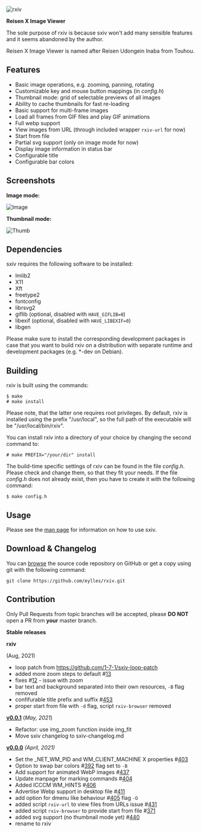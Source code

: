 ![rxiv](https://github.com/eylles/rxiv/blob/master/icon/128x128.png "rxiv")

**Reisen X Image Viewer**

The sole purpose of rxiv is because sxiv won't add many sensible features and it seems abandoned by the author.

Reisen X Image Viewer is named after Reisen Udongein Inaba from Touhou.

Features
--------

* Basic image operations, e.g. zooming, panning, rotating
* Customizable key and mouse button mappings (in *config.h*)
* Thumbnail mode: grid of selectable previews of all images
* Ability to cache thumbnails for fast re-loading
* Basic support for multi-frame images
* Load all frames from GIF files and play GIF animations
* Full webp support
* View images from URL (through included wrapper `rxiv-url` for now)
* Start from file
* Partial svg support (only on image mode for now)
* Display image information in status bar
* Configurable title
* Configurable bar colors


Screenshots
-----------

**Image mode:**

![Image](https://eylles.github.io/rxiv/img/image.png "Image mode")

**Thumbnail mode:**

![Thumb](https://eylles.github.io/rxiv/img/thumb.png "Thumb mode")



Dependencies
------------

sxiv requires the following software to be installed:

  * Imlib2
  * X11
  * Xft
  * freetype2
  * fontconfig
  * librsvg2
  * giflib (optional, disabled with `HAVE_GIFLIB=0`)
  * libexif (optional, disabled with `HAVE_LIBEXIF=0`)
  * libgen

Please make sure to install the corresponding development packages in case that
you want to build rxiv on a distribution with separate runtime and development
packages (e.g. *-dev on Debian).


Building
--------

rxiv is built using the commands:

    $ make
    # make install

Please note, that the latter one requires root privileges.
By default, rxiv is installed using the prefix "/usr/local", so the full path
of the executable will be "/usr/local/bin/rxiv".

You can install rxiv into a directory of your choice by changing the second
command to:

    # make PREFIX="/your/dir" install

The build-time specific settings of rxiv can be found in the file *config.h*.
Please check and change them, so that they fit your needs.
If the file *config.h* does not already exist, then you have to create it with
the following command:

    $ make config.h


Usage
-----

Please see the [man page](https://eylles.github.io/rxiv/rxiv.1.html) for
information on how to use sxiv.


Download & Changelog
--------------------

You can [browse](https://github.com/eylles/rxiv) the source code repository
on GitHub or get a copy using git with the following command:

    git clone https://github.com/eylles/rxiv.git


**Contribution**
------------

Only Pull Requests from topic branches will be accepted, please **DO NOT** open a PR from **your** master branch.


**Stable releases**

**rxiv**

(Aug, 2021)
  * loop patch from https://github.com/1-7-1/sxiv-loop-patch
  * added more zoom steps to default #[13](https://github.com/eylles/rxiv/pull/13)
  * fixes #[12](https://github.com/eylles/rxiv/issues/12) - issue with zoom
  * bar text and background separated into their own resources, `-B` flag removed
  * confifurable title prefix and suffix #[453](https://github.com/muennich/sxiv/pull/453)
  * proper start from file with `-d` flag, script `rxiv-browser` removed

**[v0.0.1](https://github.com/eylles/rxiv/archive/v0.0.1.tar.gz)**
(*May, 2021*)
  * Refactor: use img_zoom function inside img_fit
  * Move sxiv changelog to sxiv-changelog.md

**[v0.0.0](https://github.com/eylles/rxiv/archive/v0.0.0.tar.gz)**
*(April, 2021)*
  * Set the _NET_WM_PID and WM_CLIENT_MACHINE X properties #[403](https://github.com/muennich/sxiv/pull/403)
  * Option to swap bar colors #[392](https://github.com/muennich/sxiv/pull/392) flag set to `-B`
  * Add support for animated WebP images #[437](https://github.com/muennich/sxiv/pull/437)
  * Update manpage for marking commands #[404](https://github.com/muennich/sxiv/pull/404)
  * Added ICCCM WM_HINTS #[406](https://github.com/muennich/sxiv/pull/406)
  * Advertise Webp support in desktop file #[411](https://github.com/muennich/sxiv/pull/411)
  * add option for dmenu like behaviour #[405](https://github.com/muennich/sxiv/pull/405) flag `-O`
  * added script `rxiv-url` to view files from URLs issue #[431](https://github.com/muennich/sxiv/issues/431)
  * added script `rxiv-browser` to provide start from file #[371](https://github.com/muennich/sxiv/pull/371)
  * added svg support (no thumbnail mode yet) #[440](https://github.com/muennich/sxiv/pull/440)
  * rename to rxiv
